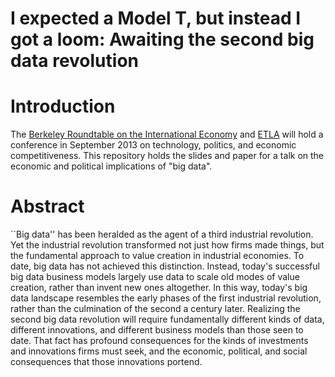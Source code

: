 I expected a Model T, but instead I got a loom: Awaiting the second big data revolution
===============

# Introduction

The [Berkeley Roundtable on the International Economy](http://brie.berkeley.edu) and [ETLA](http://www.etla.fi/en/) will hold a conference in September 2013 on technology, politics, and economic competitiveness. This repository holds the slides and paper for a talk on the economic and political implications of "big data". 

# Abstract

``Big data'' has been heralded as the agent of a third industrial
revolution. Yet the industrial revolution transformed not just how
firms made things, but the fundamental approach to value creation in
industrial economies. To date, big data has not achieved this
distinction. Instead, today's successful big data business models
largely use data to scale old modes of value creation, rather than
invent new ones altogether. In this way, today's big data landscape
resembles the early phases of the first industrial revolution, rather
than the culmination of the second a century later. Realizing the
second big data revolution will require fundamentally different kinds
of data, different innovations, and different business models than
those seen to date. That fact has profound consequences for the kinds
of investments and innovations firms must seek, and the economic,
political, and social consequences that those innovations portend.
